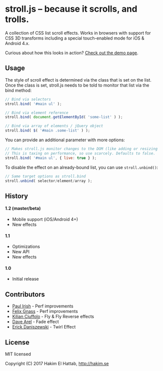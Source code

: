 
# stroll.js – because it scrolls, and trolls.

A collection of CSS list scroll effects. Works in browsers with support for CSS 3D transforms including a special touch-enabled mode for iOS & Android 4.x.

Curious about how this looks in action? [Check out the demo page](http://lab.hakim.se/scroll-effects/).

## Usage

The style of scroll effect is determined via the class that is set on the list. Once the class is set, stroll.js needs to be told to monitor that list via the bind method:


```javascript
// Bind via selectors
stroll.bind( '#main ul' );

// Bind via element reference
stroll.bind( document.getElementById( 'some-list' ) );

// Bind via array of elements / jQuery object
stroll.bind( $( '#main .some-list' ) );
```


You can provide an additional parameter with more options:


```javascript
// Makes stroll.js monitor changes to the DOM (like adding or resizing items). 
// This is taxing on performance, so use scarcely. Defaults to false.
stroll.bind( '#main ul', { live: true } );
```


To disable the effect on an already-bound list, you can use `stroll.unbind()`:


```javascript
// Same target options as stroll.bind
stroll.unbind( selector/element/array );
```

## History

#### 1.2 (master/beta)
- Mobile support (iOS/Android 4+)
- New effects

#### 1.1
- Optimizations
- New API
- New effects

#### 1.0
- Initial release

## Contributors

- [Paul Irish](https://github.com/paulirish) - Perf improvements
- [Felix Gnass](http://github.com/fgnass) - Perf improvements
- [Kilian Ciuffolo](http://github.com/kilianc) - Fly & Fly Reverse effects
- [Dave Arel](http://github.com/davearel) - Fade effect
- [Erick Daniszewski](http://github.com/edaniszewski) - Twirl Effect

## License

MIT licensed

Copyright (C) 2017 Hakim El Hattab, http://hakim.se
